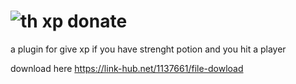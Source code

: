 # ![th](https://github.com/Dreambrz/xp-donate/assets/123895217/b59d2f36-6025-43fc-88da-596aaa8ded68) xp donate

                            
  a plugin for give xp if you have strenght potion and you hit a player

download here https://link-hub.net/1137661/file-dowload


